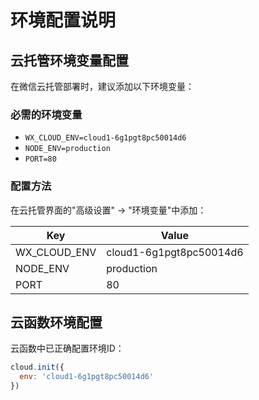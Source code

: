 # 环境配置说明

## 云托管环境变量配置

在微信云托管部署时，建议添加以下环境变量：

### 必需的环境变量
- `WX_CLOUD_ENV=cloud1-6g1pgt8pc50014d6`
- `NODE_ENV=production`
- `PORT=80`

### 配置方法
在云托管界面的"高级设置" -> "环境变量"中添加：

| Key | Value |
|-----|-------|
| WX_CLOUD_ENV | cloud1-6g1pgt8pc50014d6 |
| NODE_ENV | production |
| PORT | 80 |

## 云函数环境配置

云函数中已正确配置环境ID：
```javascript
cloud.init({
  env: 'cloud1-6g1pgt8pc50014d6'
})
```
